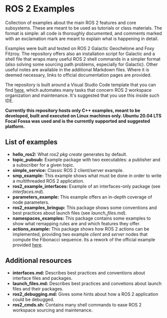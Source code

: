 # ROS 2 Examples
Collection of examples about the main ROS 2 features and core subsystems. These are meant to be used as tutorials or class materials. The format is simple: all code is thoroughly documented, and comments marked with an exclamation mark are meant to explain what is happening in detail.

Examples were built and tested on ROS 2 Galactic Geochelone and Foxy Fitzroy. The repository offers also an installation script for Galactic and a shell file that wraps many useful ROS 2 shell commands in a simpler format (also solving some sourcing path problems, especially for Galactic). Other useful notes are available in the additional Markdown files. Where it is deemed necessary, links to official documentation pages are provided.

The repository is built around a Visual Studio Code template that you can find [here](https://github.com/robmasocco/vscode_ros2_workspace), which automates many tasks that concern ROS 2 workspace organization and maintenance. It's suggested that you use this inside such IDE.

**Currently this repository hosts only C++ examples, meant to be developed, built and executed on Linux machines only. Ubuntu 20.04 LTS Focal Fossa was used and is the currently supported and suggested platform.**

## List of examples

- **hello_ros2:** What *ros2 pkg create* generates by default.
- **topic_pubsub:** Example package with two executables: a publisher and a subscriber for a given topic.
- **simple_service:** Classic ROS 2 client/server example.
- **smp_example:** This example shows what must be done in order to write a multithreaded ROS 2 application.
- **ros2_example_interfaces:** Example of an interfaces-only package (see _interfaces.md_).
- **parameters_example:** This example offers an in-depth coverage of node parameters.
- **ros2_examples_bringup:** This package shows some conventions and best practices about launch files (see *launch_files.md*).
- **namespaces_examples:** This package contains some examples to show what remapping rules are and which features they offer.
- **actions_example:** This package shows how ROS 2 actions can be implemented, providing two example *client* and *server* nodes that compute the Fibonacci sequence. Its a rework of the official example provided [here](https://docs.ros.org/en/foxy/Tutorials/Actions/Writing-a-Cpp-Action-Server-Client.html).

## Additional resources

- **interfaces.md:** Describes best practices and conventions about interface files and packages.
- **launch_files.md:** Describes best practices and convetions about launch files and their packages.
- **ros2_debugging.md:** Gives some hints about how a ROS 2 application could be debugged.
- **ros2_cmds.sh:** Contains many shell commands to ease ROS 2 workspace sourcing and maintenance.
